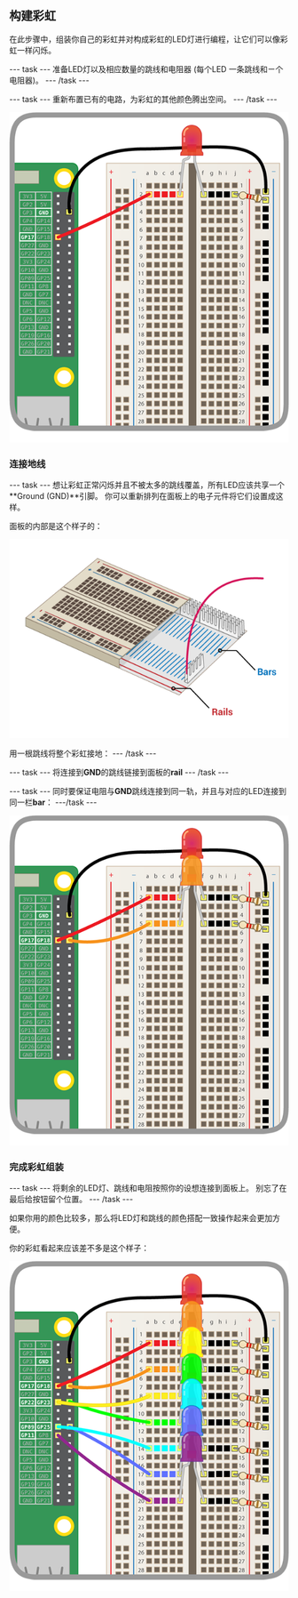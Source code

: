## 构建彩虹

在此步骤中，组装你自己的彩虹并对构成彩虹的LED灯进行编程，让它们可以像彩虹一样闪烁。

--- task ---
准备LED灯以及相应数量的跳线和电阻器 (每个LED 一条跳线和ㄧ个电阻器)。 
--- /task ---

--- task --- 重新布置已有的电路，为彩虹的其他颜色腾出空间。 --- /task ---

![重排电路](images/oneled.png)

### 连接地线

--- task --- 想让彩虹正常闪烁并且不被太多的跳线覆盖，所有LED应该共享一个**Ground (GND)**引脚。 你可以重新排列在面板上的电子元件将它们设置成这样。

面板的内部是这个样子的：

![面板横截面](images/breadboardxsection.png)

用一根跳线将整个彩虹接地： --- /task ---

--- task --- 将连接到**GND**的跳线链接到面板的**rail** --- /task ---

--- task --- 同时要保证电阻与**GND**跳线连接到同一轨，并且与对应的LED连接到同一栏**bar**： ---/task ---

![增加LED](images/twoleds.png)

### 完成彩虹组装

--- task --- 将剩余的LED灯、跳线和电阻按照你的设想连接到面板上。 别忘了在最后给按钮留个位置。 --- /task ---

如果你用的颜色比较多，那么将LED灯和跳线的颜色搭配一致操作起来会更加方便。

你的彩虹看起来应该差不多是这个样子：

![LED霓虹灯](images/rainbowleds.png)